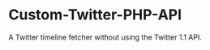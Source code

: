 Custom-Twitter-PHP-API
======================

A Twitter timeline fetcher without using the Twitter 1.1 API.
